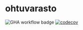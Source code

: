 # ohtuvarasto

![GHA workflow badge](https://github.com/Regularmute/ohtuvarasto/workflows/CI/badge.svg)
[![codecov](https://codecov.io/gh/Regularmute/ohtuvarasto/graph/badge.svg?token=MOEY7XLL54)](https://codecov.io/gh/Regularmute/ohtuvarasto)
